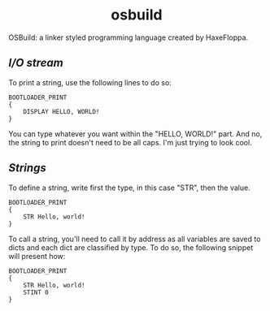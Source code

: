 <h1 align="center">osbuild</h1>
OSBuild: a linker styled programming language created by HaxeFloppa.
<h2><i><b>I/O stream</b></i></h2>
To print a string, use the following lines to do so:





    BOOTLOADER_PRINT
    {
        DISPLAY HELLO, WORLD!
    }




You can type whatever you want within the "HELLO, WORLD!" part. And no, the string to print doesn't need to be all caps. I'm just trying to look cool.

<h2><i><b>Strings</b></i></h2>
To define a string, write first the type, in this case "STR", then the value.




    BOOTLOADER_PRINT
    {
        STR Hello, world!
    }




To call a string, you'll need to call it by address as all variables are saved to dicts and each dict are classified by type. To do so, the following snippet will present how:




    BOOTLOADER_PRINT
    {
        STR Hello, world!
        STINT 0
    }
